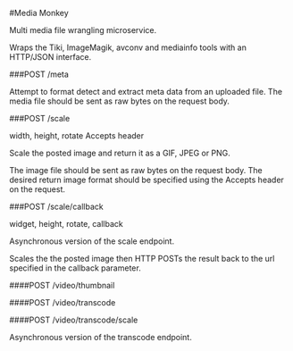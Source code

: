 #Media Monkey

Multi media file wrangling microservice.

Wraps the Tiki, ImageMagik, avconv and mediainfo tools with an HTTP/JSON interface.


###POST /meta

Attempt to format detect and extract meta data from an uploaded file.
The media file should be sent as raw bytes on the request body.


###POST /scale

width, height, rotate
Accepts header

Scale the posted image and return it as a GIF, JPEG or PNG.

The image file should be sent as raw bytes on the request body.
The desired return image format should be specified using the Accepts header on the request.


###POST /scale/callback

widget, height, rotate, callback

Asynchronous version of the scale endpoint.

Scales the the posted image then HTTP POSTs the result back to the url specified in the callback parameter.


####POST /video/thumbnail


####POST /video/transcode


####POST /video/transcode/scale

Asynchronous version of the transcode endpoint.